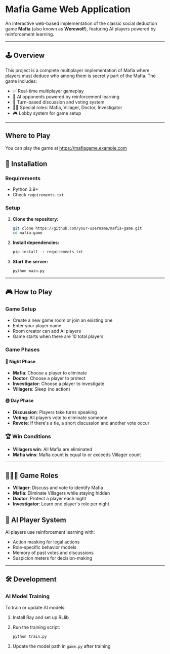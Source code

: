 # Mafia Game Web Application

An interactive web-based implementation of the classic social deduction game **Mafia** (also known as **Werewolf**), featuring AI players powered by reinforcement learning.

---

## 🕹️ Overview

This project is a complete multiplayer implementation of Mafia where players must deduce who among them is secretly part of the Mafia. The game includes:

- ✅ Real-time multiplayer gameplay  
- 🧠 AI opponents powered by reinforcement learning  
- 🔁 Turn-based discussion and voting system  
- 🧑‍⚕️ Special roles: Mafia, Villager, Doctor, Investigator  
- 🎮 Lobby system for game setup  

---

## Where to Play

You can play the game at <https://mafiagame.example.com>

## 🔧 Installation

### Requirements

- Python 3.9+
- Check `requirements.txt`

### Setup

1. **Clone the repository:**

   ```bash
   git clone https://github.com/your-username/mafia-game.git
   cd mafia-game
   ```

2. **Install dependencies:**

   ```bash
   pip install -r requirements.txt
   ```

3. **Start the server:**

   ```python
   python main.py
   ```

---

## 🎮 How to Play

### Game Setup

- Create a new game room or join an existing one
- Enter your player name
- Room creator can add AI players
- Game starts when there are 10 total players

### Game Phases

#### 🌙 Night Phase

- **Mafia**: Choose a player to eliminate  
- **Doctor**: Choose a player to protect  
- **Investigator**: Choose a player to investigate  
- **Villagers**: Sleep (no action)

#### 🌞 Day Phase

- **Discussion**: Players take turns speaking  
- **Voting**: All players vote to eliminate someone  
- **Revote**: If there's a tie, a short discussion and another vote occur

### 🏆 Win Conditions

- **Villagers win**: All Mafia are eliminated  
- **Mafia wins**: Mafia count is equal to or exceeds Villager count

---

## 🧑‍🤝‍🧑 Game Roles

- **Villager**: Discuss and vote to identify Mafia  
- **Mafia**: Eliminate Villagers while staying hidden  
- **Doctor**: Protect a player each night  
- **Investigator**: Learn one player's role per night  

## 🤖 AI Player System

AI players use reinforcement learning with:

- Action masking for legal actions  
- Role-specific behavior models  
- Memory of past votes and discussions  
- Suspicion meters for decision-making  

---

## 🛠️ Development

### AI Model Training

To train or update AI models:

1. Install Ray and set up RLlib  
2. Run the training script:

   ```python
   python train.py
   ```

3. Update the model path in `game.py` after training  
